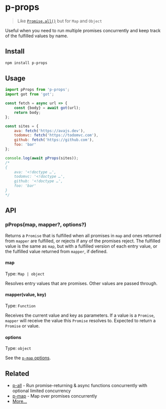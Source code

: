 # p-props

> Like [`Promise.all()`](https://developer.mozilla.org/en/docs/Web/JavaScript/Reference/Global_Objects/Promise/all) but for `Map` and `Object`

Useful when you need to run multiple promises concurrently and keep track of the fulfilled values by name.

## Install

```sh
npm install p-props
```

## Usage

```js
import pProps from 'p-props';
import got from 'got';

const fetch = async url => {
	const {body} = await got(url);
	return body;
};

const sites = {
	ava: fetch('https://avajs.dev'),
	todomvc: fetch('https://todomvc.com'),
	github: fetch('https://github.com'),
	foo: 'bar'
};

console.log(await pProps(sites));
/*
{
	ava: '<!doctype …',
	todomvc: '<!doctype …',
	github: '<!doctype …',
	foo: 'bar'
}
*/
```

## API

### pProps(map, mapper?, options?)

Returns a `Promise` that is fulfilled when all promises in `map` and ones returned from `mapper` are fulfilled, or rejects if any of the promises reject. The fulfilled value is the same as `map`, but with a fulfilled version of each entry value, or the fulfilled value returned from `mapper`, if defined.

#### map

Type: `Map | object`

Resolves entry values that are promises. Other values are passed through.

#### mapper(value, key)

Type: `Function`

Receives the current value and key as parameters. If a value is a `Promise`, `mapper` will receive the value this `Promise` resolves to. Expected to return a `Promise` or value.

#### options

Type: `object`

See the [`p-map` options](https://github.com/sindresorhus/p-map#options).

## Related

- [p-all](https://github.com/sindresorhus/p-all) - Run promise-returning & async functions concurrently with optional limited concurrency
- [p-map](https://github.com/sindresorhus/p-map) - Map over promises concurrently
- [More…](https://github.com/sindresorhus/promise-fun)
